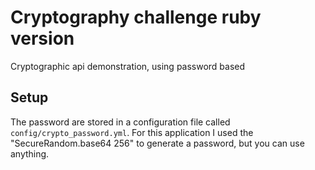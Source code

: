 # Cryptography challenge ruby version

Cryptographic api demonstration, using password based

## Setup

The password are stored in a configuration file called `config/crypto_password.yml`. For this application I used the "SecureRandom.base64 256" to generate a password, but you can use anything.

